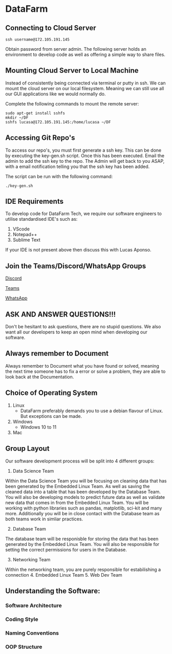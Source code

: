 # DataFarm
## Connecting to Cloud Server

 ```
ssh username@172.105.191.145
```

Obtain password from server admin.
The following server holds an environment to develop code as well as offering a simple way to share files.

## Mounting Cloud Server to Local Machine
Instead of consistently being connected via terminal or putty in ssh. We can mount the cloud server on our local filesystem. Meaning we can still use all our GUI applications like we would normally do.

Complete the following commands to mount the remote server:


```
sudo apt-get install sshfs
mkdir ~/DF
sshfs lucasa@172.105.191.145:/home/lucasa ~/DF
```


## Accessing Git Repo's
To access our repo's, you must first generate a ssh key.
This can be done by executing the key-gen.sh script. Once this has been executed. Email the admin to add the ssh key to the repo. The Admin will get back to you ASAP, with a email notification telling you that the ssh key has been added.

The script can be run with the following command:
```
./key-gen.sh
```

## IDE Requirements
To develop code for DataFarm Tech, we require our software engineers to utilise standardised IDE's such as:
1. VScode
2. Notepad++
3. Sublime Text

If your IDE is not present above then discuss this with Lucas Aponso. 


## Join the Teams/Discord/WhatsApp Groups
[Discord](URL)

[Teams](URL)

[WhatsApp](URL)


## ASK AND ANSWER QUESTIONS!!!
Don't be hesitant to ask questions, there are no stupid questions. We also want all our developers to keep an open mind when developing our software.

## Always remember to Document
Always remember to Document what you have found or solved, meaning the next time someone has to fix a error or solve a problem, they are able to look back at the Documentation.


## Choice of Operating System
1. Linux
    - DataFarm preferably demands you to use a debian flavour of Linux. But exceptions can be made.
2. Windows
    - Windows 10 to 11
3. Mac


## Group Layout
Our software development process will be split into 4 different groups:

1. Data Science Team

Within the Data Science Team you will be focusing on cleaning data that has been generated by the Embedded Linux Team. As well as saving the cleaned data into a table that has been developed by the Database Team. You will also be developing models to predict future data as well as validate new data that comes in from the Embedded Linux Team. You will be working with python libraries such as pandas, matplotlib, sci-kit and many more. Additionally you will be in close contact with the Database team as both teams work in simliar practices.

2. Database Team

The database team will be responisble for storing the data that has been generated by the Embedded Linux Team. You will also be responsible for setting the correct permissions for users in the Database.  

3. Networking Team

Within the networking team, you are purely responsible for estabilishing a connection 
4. Embedded Linux Team
5. Web Dev Team


## Understanding the Software:

### Software Architecture

### Coding Style

### Naming Conventions

### OOP Structure

### 